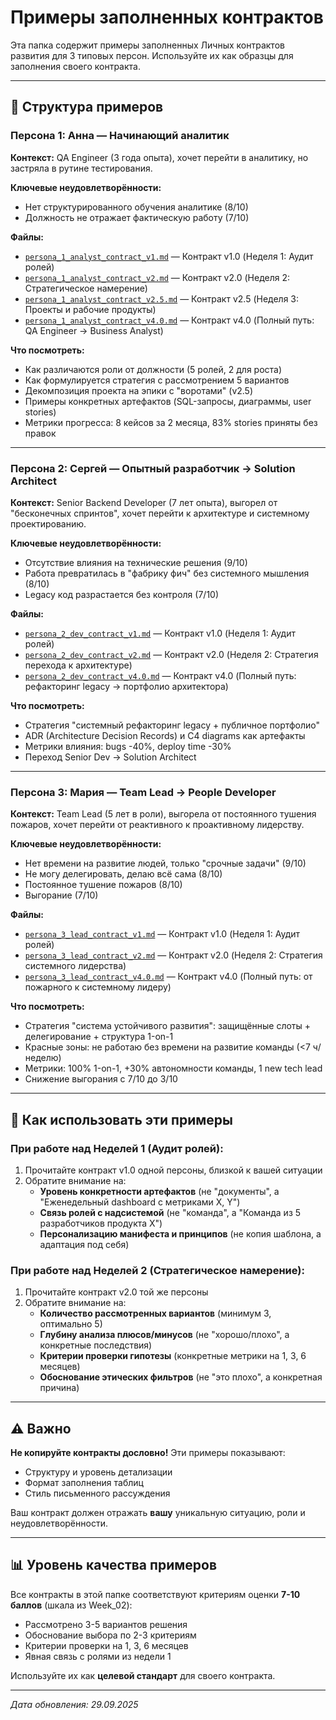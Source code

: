 # Примеры заполненных контрактов

Эта папка содержит примеры заполненных Личных контрактов развития для 3 типовых персон. Используйте их как образцы для заполнения своего контракта.

---

## 📁 Структура примеров

### Персона 1: Анна — Начинающий аналитик
**Контекст:** QA Engineer (3 года опыта), хочет перейти в аналитику, но застряла в рутине тестирования.

**Ключевые неудовлетворённости:**
- Нет структурированного обучения аналитике (8/10)
- Должность не отражает фактическую работу (7/10)

**Файлы:**
- [`persona_1_analyst_contract_v1.md`](persona_1_analyst_contract_v1.md) — Контракт v1.0 (Неделя 1: Аудит ролей)
- [`persona_1_analyst_contract_v2.md`](persona_1_analyst_contract_v2.md) — Контракт v2.0 (Неделя 2: Стратегическое намерение)
- [`persona_1_analyst_contract_v2.5.md`](persona_1_analyst_contract_v2.5.md) — Контракт v2.5 (Неделя 3: Проекты и рабочие продукты)
- [`persona_1_analyst_contract_v4.0.md`](persona_1_analyst_contract_v4.0.md) — Контракт v4.0 (Полный путь: QA Engineer → Business Analyst)

**Что посмотреть:**
- Как различаются роли от должности (5 ролей, 2 для роста)
- Как формулируется стратегия с рассмотрением 5 вариантов
- Декомпозиция проекта на эпики с "воротами" (v2.5)
- Примеры конкретных артефактов (SQL-запросы, диаграммы, user stories)
- Метрики прогресса: 8 кейсов за 2 месяца, 83% stories приняты без правок

---

### Персона 2: Сергей — Опытный разработчик → Solution Architect
**Контекст:** Senior Backend Developer (7 лет опыта), выгорел от "бесконечных спринтов", хочет перейти к архитектуре и системному проектированию.

**Ключевые неудовлетворённости:**
- Отсутствие влияния на технические решения (9/10)
- Работа превратилась в "фабрику фич" без системного мышления (8/10)
- Legacy код разрастается без контроля (7/10)

**Файлы:**
- [`persona_2_dev_contract_v1.md`](persona_2_dev_contract_v1.md) — Контракт v1.0 (Неделя 1: Аудит ролей)
- [`persona_2_dev_contract_v2.md`](persona_2_dev_contract_v2.md) — Контракт v2.0 (Неделя 2: Стратегия перехода к архитектуре)
- [`persona_2_dev_contract_v4.0.md`](persona_2_dev_contract_v4.0.md) — Контракт v4.0 (Полный путь: рефакторинг legacy → портфолио архитектора)

**Что посмотреть:**
- Стратегия "системный рефакторинг legacy + публичное портфолио"
- ADR (Architecture Decision Records) и C4 diagrams как артефакты
- Метрики влияния: bugs -40%, deploy time -30%
- Переход Senior Dev → Solution Architect

---

### Персона 3: Мария — Team Lead → People Developer
**Контекст:** Team Lead (5 лет в роли), выгорела от постоянного тушения пожаров, хочет перейти от реактивного к проактивному лидерству.

**Ключевые неудовлетворённости:**
- Нет времени на развитие людей, только "срочные задачи" (9/10)
- Не могу делегировать, делаю всё сама (8/10)
- Постоянное тушение пожаров (8/10)
- Выгорание (7/10)

**Файлы:**
- [`persona_3_lead_contract_v1.md`](persona_3_lead_contract_v1.md) — Контракт v1.0 (Неделя 1: Аудит ролей)
- [`persona_3_lead_contract_v2.md`](persona_3_lead_contract_v2.md) — Контракт v2.0 (Неделя 2: Стратегия системного лидерства)
- [`persona_3_lead_contract_v4.0.md`](persona_3_lead_contract_v4.0.md) — Контракт v4.0 (Полный путь: от пожарного к системному лидеру)

**Что посмотреть:**
- Стратегия "система устойчивого развития": защищённые слоты + делегирование + структура 1-on-1
- Красные зоны: не работаю без времени на развитие команды (<7 ч/неделю)
- Метрики: 100% 1-on-1, +30% автономности команды, 1 new tech lead
- Снижение выгорания с 7/10 до 3/10

---

## 🎯 Как использовать эти примеры

### При работе над Неделей 1 (Аудит ролей):
1. Прочитайте контракт v1.0 одной персоны, близкой к вашей ситуации
2. Обратите внимание на:
   - **Уровень конкретности артефактов** (не "документы", а "Еженедельный dashboard с метриками X, Y")
   - **Связь ролей с надсистемой** (не "команда", а "Команда из 5 разработчиков продукта X")
   - **Персонализацию манифеста и принципов** (не копия шаблона, а адаптация под себя)

### При работе над Неделей 2 (Стратегическое намерение):
1. Прочитайте контракт v2.0 той же персоны
2. Обратите внимание на:
   - **Количество рассмотренных вариантов** (минимум 3, оптимально 5)
   - **Глубину анализа плюсов/минусов** (не "хорошо/плохо", а конкретные последствия)
   - **Критерии проверки гипотезы** (конкретные метрики на 1, 3, 6 месяцев)
   - **Обоснование этических фильтров** (не "это плохо", а конкретная причина)

---

## ⚠️ Важно

**Не копируйте контракты дословно!** Эти примеры показывают:
- Структуру и уровень детализации
- Формат заполнения таблиц
- Стиль письменного рассуждения

Ваш контракт должен отражать **вашу** уникальную ситуацию, роли и неудовлетворённости.

---

## 📊 Уровень качества примеров

Все контракты в этой папке соответствуют критериям оценки **7-10 баллов** (шкала из Week_02):
- Рассмотрено 3-5 вариантов решения
- Обоснование выбора по 2-3 критериям
- Критерии проверки на 1, 3, 6 месяцев
- Явная связь с ролями из недели 1

Используйте их как **целевой стандарт** для своего контракта.

---

*Дата обновления: 29.09.2025*
